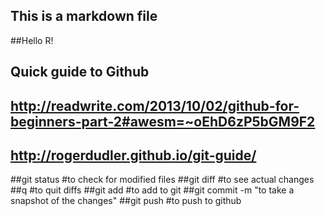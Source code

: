 ## This is a markdown file








##Hello R! 

## Quick guide to Github
## http://readwrite.com/2013/10/02/github-for-beginners-part-2#awesm=~oEhD6zP5bGM9F2
## http://rogerdudler.github.io/git-guide/

##git status #to check for modified files
##git diff #to see actual changes
##q #to quit diffs
##git add #to add to git
##git commit -m "to take a snapshot of the changes"
##git push #to push to github